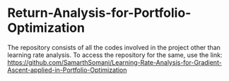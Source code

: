 # Return-Analysis-for-Portfolio-Optimization
The repository consists of all the codes involved in the project other than learning rate analysis. To access the repository for the same, use the link:
https://github.com/SamarthSomani/Learning-Rate-Analysis-for-Gradient-Ascent-applied-in-Portfolio-Optimization
